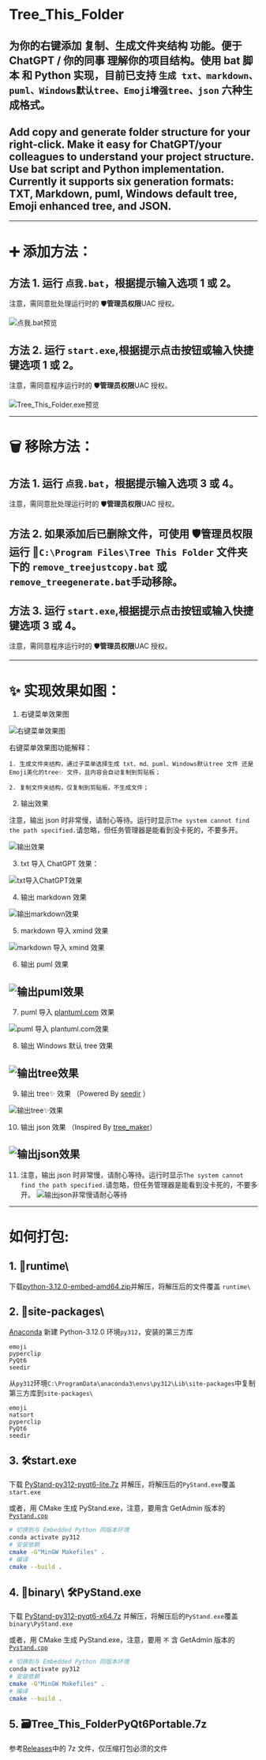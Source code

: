 # Tree_This_Folder

## 为你的右键添加 复制、生成文件夹结构 功能。便于 ChatGPT / 你的同事 理解你的项目结构。使用 bat 脚本 和 Python 实现，目前已支持 `生成 txt、markdown、puml、Windows默认tree、Emoji增强tree、json` 六种生成格式。

## Add copy and generate folder structure for your right-click. Make it easy for ChatGPT/your colleagues to understand your project structure. Use bat script and Python implementation. Currently it supports six generation formats: TXT, Markdown, puml, Windows default tree, Emoji enhanced tree, and JSON.

---

# ➕ 添加方法：

## 方法 1. 运行 `点我.bat`，根据提示输入选项 1 或 2。

注意，需同意批处理运行时的 🛡️**管理员权限**UAC 授权。

![点我.bat预览](assets/点我.bat预览.png)

## 方法 2. 运行 `start.exe`,根据提示点击按钮或输入快捷键选项 1 或 2。

注意，需同意程序运行时的 🛡️**管理员权限**UAC 授权。

![Tree_This_Folder.exe预览](assets/Tree_This_Folder.exe预览.png)

---

# 🗑️ 移除方法：

## 方法 1. 运行 `点我.bat`，根据提示输入选项 3 或 4。

注意，需同意批处理运行时的 🛡️**管理员权限**UAC 授权。

## 方法 2. 如果添加后已删除文件，可使用 🛡️**管理员权限** 运行 📁`C:\Program Files\Tree This Folder` 文件夹 下的 `remove_treejustcopy.bat` 或 `remove_treegenerate.bat`手动移除。

## 方法 3. 运行 `start.exe`,根据提示点击按钮或输入快捷键选项 3 或 4。

注意，需同意程序运行时的 🛡️**管理员权限**UAC 授权。

---

# ✨ 实现效果如图：

1. 右键菜单效果图

![右键菜单效果图](assets/复制且输出多选.png)

右键菜单效果图功能解释：

    1. 生成文件夹结构，通过子菜单选择生成 txt、md、puml、Windows默认tree 文件 还是Emoji美化的tree✨ 文件，且内容会自动复制到剪贴板；

    2. 复制文件夹结构，仅复制到剪贴板，不生成文件；

2. 输出效果

注意，输出 json 时非常慢，请耐心等待。运行时显示`The system cannot find the path specified.`请忽略，但任务管理器是能看到没卡死的，不要多开。

![输出效果](assets/输出效果.gif)

3. txt 导入 ChatGPT 效果：

![txt导入ChatGPT效果](assets/txt%E5%AF%BC%E5%85%A5ChatGPT%E6%95%88%E6%9E%9C.png)

4. 输出 markdown 效果

![输出markdown效果](assets/%E8%BE%93%E5%87%BAmarkdown%E6%95%88%E6%9E%9C.png)

5. markdown 导入 xmind 效果

![markdown 导入 xmind 效果](assets/md%E5%AF%BC%E5%85%A5xmind%E6%95%88%E6%9E%9C.png)

6. 输出 puml 效果

## ![输出puml效果](assets/输出puml效果.png)

7. puml 导入 [plantuml.com](https://www.plantuml.com) 效果

![puml 导入 plantuml.com效果](assets/puml导入plantuml.com.png)

8. 输出 Windows 默认 tree 效果

## ![输出tree效果](assets/输出tree效果.png)

9. 输出 tree✨ 效果 （Powered By [seedir](https://github.com/earnestt1234/seedir) ）

![输出tree✨效果](assets/输出tree✨效果.png)

10. 输出 json 效果 （Inspired By [tree_maker](https://github.com/flowese/tree_maker)）

## ![输出json效果](assets/输出json效果.png)

11. 注意，输出 json 时非常慢，请耐心等待。运行时显示`The system cannot find the path specified.`请忽略，但任务管理器是能看到没卡死的，不要多开。
    ![输出json非常慢请耐心等待](assets/输出json非常慢请耐心等待.gif)

---

# 如何打包:

## 1. 📁runtime\

下载[python-3.12.0-embed-amd64.zip](https://www.python.org/ftp/python/3.12.0/python-3.12.0-embed-amd64.zip)并解压，将解压后的文件覆盖 `runtime\`

## 2. 📁site-packages\

[Anaconda](https://www.anaconda.com/) 新建 Python-3.12.0 环境`py312`，安装的第三方库

```
emoji
pyperclip
PyQt6
seedir
```

从`py312`环境`C:\ProgramData\anaconda3\envs\py312\Lib\site-packages`中复制第三方库到`site-packages\`

```
emoji
natsort
pyperclip
PyQt6
seedir
```

## 3. 🛠️start.exe

下载 [
PyStand-py312-pyqt6-lite.7z](https://github.com/H1DDENADM1N/PyStand/releases/download/1.1.2/PyStand-py312-pyqt6-lite.7z) 并解压，将解压后的`PyStand.exe`覆盖 `start.exe`

或者，用 CMake 生成 PyStand.exe，注意，要用含 GetAdmin 版本的[`Pystand.cpp`](https://github.com/H1DDENADM1N/PyStand/blob/670bc8ec1b738ad02ac6691065b974dba509ad15/PyStand.cpp)

```bash
# 切换到与 Embedded Python 同版本环境
conda activate py312
# 安装依赖
cmake -G"MinGW Makefiles" .
# 编译
cmake --build .
```

## 4. 📁binary\ 🛠️PyStand.exe

下载 [PyStand-py312-pyqt6-x64.7z](https://github.com/H1DDENADM1N/PyStand/releases/download/1.1.2/PyStand-py312-pyqt6-x64.7z) 并解压，将解压后的`PyStand.exe`覆盖 `binary\PyStand.exe`

或者，用 CMake 生成 PyStand.exe，注意，要用 `不` 含 GetAdmin 版本的[`Pystand.cpp`](https://github.com/skywind3000/PyStand/blob/master/PyStand.cpp)

```bash
# 切换到与 Embedded Python 同版本环境
conda activate py312
# 安装依赖
cmake -G"MinGW Makefiles" .
# 编译
cmake --build .
```

## 5. 🗃️Tree_This_Folder**PyQt6**Portable.7z

参考[Releases](https://github.com/H1DDENADM1N/Tree_This_Folder/releases)中的 7z 文件，仅压缩打包必须的文件
